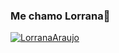 ### Me chamo Lorrana👋

[![LorranaAraujo](https://github-readme-stats.vercel.app/api/top-langs/?username=LorranaAraujo&langs_count=5)](https://github.com/YOUR_USERNAME)
